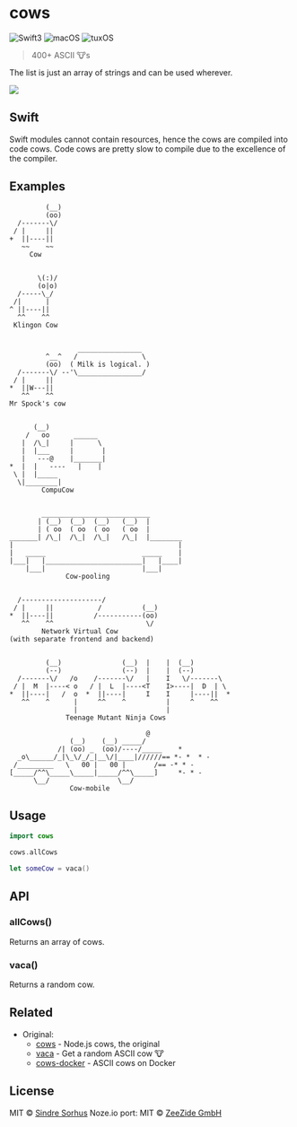 # cows

![Swift3](https://img.shields.io/badge/swift-3-blue.svg)
![macOS](https://img.shields.io/badge/os-macOS-green.svg?style=flat)
![tuxOS](https://img.shields.io/badge/os-tuxOS-green.svg?style=flat)

> 400+ ASCII 🐮s

The list is just an array of strings and can be used wherever.

![](https://cloud.githubusercontent.com/assets/170270/13090998/a9cdd6b0-d52b-11e5-83ec-614143c9a3bb.png)

## Swift

Swift modules cannot contain resources, hence the cows are compiled into code
cows. Code cows are pretty slow to compile due to the excellence of the
compiler.

## Examples

```
         (__)
         (oo)
  /-------\/
 / |     ||
+  ||----||
   ~~    ~~
     Cow


       \(:)/
       (o|o)
  /-----\_/
 /|      |
^ ||----||
  ^^    ^^
 Klingon Cow


                 ________________
         ^__^   /                \
         (oo)  ( Milk is logical. )
  /-------\/ --'\________________/
 / |     ||
*  ||W---||
   ^^    ^^
Mr Spock's cow


      (__)
    /   oo      ______
   |  /\_|     |      \
   |  |___     |       |
   |   ---@    |_______|
*  |  |   ----   |    |
 \ |  |_____
  \|________|
        CompuCow


        ___________________________
       | (__)  (__)  (__)   (__)  |
       | ( oo  ( oo  ( oo   ( oo  |
_______| /\_|  /\_|  /\_|   /\_|  |________
|                                         |
|   _____                        _____    |
|___|   |________________________|   |____|
    |___|                        |___|
              Cow-pooling


  /--------------------/
 / |     ||           /          (__)
*  ||----||          /-----------(oo)
   ^^    ^^                       \/
        Network Virtual Cow
(with separate frontend and backend)


         (__)               (__)  |    |  (__)
         (--)               (--)  |    |  (--)
  /-------\/   /o    /-------\/   |    I   \/-------\
 / |  M  |----< o   / |  L  |----<T    I>----|  D  | \
*  ||----|   /  o  *  ||----|     I    I     |----||  *
   ^^    ^      |     ^^    ^          |     ^    ^^
                |                      |
              Teenage Mutant Ninja Cows

                                  @
               (__)    (__) _____/
            /| (oo) _  (oo)/----/_____    *
  _o\______/_|\_\/_/_|__\/|____|//////== *- *  * -
 /_________   \   00 |   00 |       /== -* * -
[_____/^^\_____\_____|_____/^^\_____]     *- * -
      \__/                 \__/
               Cow-mobile
```


## Usage

```swift
import cows

cows.allCows

let someCow = vaca()
```


## API

### allCows()

Returns an array of cows.

### vaca()

Returns a random cow.


## Related

- Original:
  - [cows](https://github.com/sindresorhus/cows) - Node.js cows, the original
  - [vaca](https://github.com/sindresorhus/vaca) - Get a random ASCII cow 🐮
  - [cows-docker](https://github.com/alexellis/cows-docker) - ASCII cows on Docker


## License

MIT © [Sindre Sorhus](http://sindresorhus.com)
Noze.io port: MIT © [ZeeZide GmbH](http://zeezide.de)
